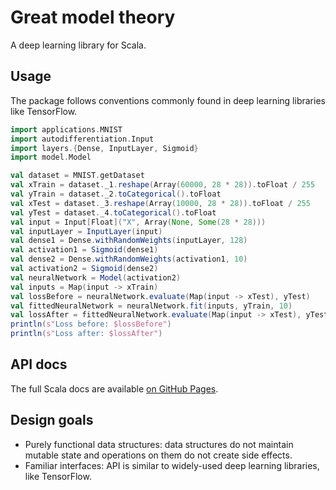 # Great model theory

A deep learning library for Scala.

## Usage

The package follows conventions commonly found in deep learning libraries like
TensorFlow.

```scala
import applications.MNIST
import autodifferentiation.Input
import layers.{Dense, InputLayer, Sigmoid}
import model.Model

val dataset = MNIST.getDataset
val xTrain = dataset._1.reshape(Array(60000, 28 * 28)).toFloat / 255
val yTrain = dataset._2.toCategorical().toFloat
val xTest = dataset._3.reshape(Array(10000, 28 * 28)).toFloat / 255
val yTest = dataset._4.toCategorical().toFloat
val input = Input[Float]("X", Array(None, Some(28 * 28)))
val inputLayer = InputLayer(input)
val dense1 = Dense.withRandomWeights(inputLayer, 128)
val activation1 = Sigmoid(dense1)
val dense2 = Dense.withRandomWeights(activation1, 10)
val activation2 = Sigmoid(dense2)
val neuralNetwork = Model(activation2)
val inputs = Map(input -> xTrain)
val lossBefore = neuralNetwork.evaluate(Map(input -> xTest), yTest)
val fittedNeuralNetwork = neuralNetwork.fit(inputs, yTrain, 10)
val lossAfter = fittedNeuralNetwork.evaluate(Map(input -> xTest), yTest)
println(s"Loss before: $lossBefore")
println(s"Loss after: $lossAfter")
```

## API docs

The full Scala docs are available
[on GitHub Pages](https://kostaleonard.github.io/great-model-theory/).

## Design goals

* Purely functional data structures: data structures do not maintain mutable
state and operations on them do not create side effects.
* Familiar interfaces: API is similar to widely-used deep learning libraries,
like TensorFlow.
